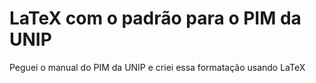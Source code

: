 # LaTeX com o padrão para o PIM da UNIP
Peguei o manual do PIM da UNIP e criei essa formatação usando LaTeX
